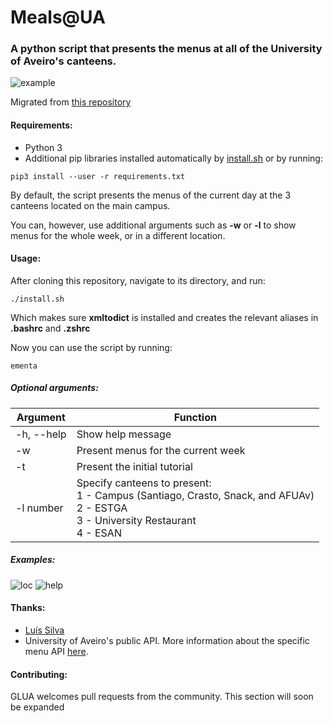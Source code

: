 # Meals@UA

### A python script that presents the menus at all of the University of Aveiro's canteens.

![example](https://i.imgur.com/nPc9E1c.png)

Migrated from [this repository](https://github.com/RodrigoRosmaninho/ementas-ua)
#### Requirements:

- Python 3
- Additional pip libraries installed automatically by [install.sh](https://github.com/GLUA-UA/meals-ua/blob/master/install.sh) or by running:
```
pip3 install --user -r requirements.txt
```

By default, the script presents the menus of the current day at the 3 canteens located on the main campus.

You can, however, use additional arguments such as **-w** or **-l** to show menus for the whole week, or in a different location.

#### Usage:

After cloning this repository, navigate to its directory, and run:
```
./install.sh
```
Which makes sure **xmltodict** is installed and creates the relevant aliases in **.bashrc** and **.zshrc**

Now you can use the script by running:

```
ementa
```

##### Optional arguments:
                  
| Argument    | Function                           |
| ----------- | ---------------------------------- |
| -h, --help  | Show help message                  |
| -w          | Present menus for the current week |
| -t          | Present the initial tutorial       |
| -l number   | Specify canteens to present:<br>1 - Campus (Santiago, Crasto, Snack, and AFUAv)<br>2 - ESTGA<br>3 - University Restaurant<br>4 - ESAN |

           

##### Examples:
![loc](https://i.imgur.com/CVeWxIE.gif)
![help](https://i.imgur.com/7nbEmkl.gif)

#### Thanks:
- [Luís Silva](https://github.com/LudeeD)
- University of Aveiro's public API. More information about the specific menu API [here](http://api.web.ua.pt/en/services/universidade_de_aveiro/ementas).


#### Contributing:
GLUA welcomes pull requests from the community.
This section will soon be expanded
